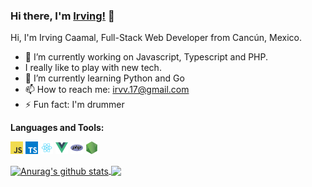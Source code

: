 ### Hi there, I'm [Irving!](https://irvv17.github.io) 👋

Hi, I'm Irving Caamal, Full-Stack Web Developer from Cancún, Mexico.

- 🔭 I’m currently working on Javascript, Typescript and PHP.
- I really like to play with new tech.
- 🌱 I’m currently learning Python and Go
- 📫 How to reach me: irvv.17@gmail.com
- ⚡ Fun fact: I'm drummer

**Languages and Tools:**  

<code><img height="20" src="https://raw.githubusercontent.com/github/explore/80688e429a7d4ef2fca1e82350fe8e3517d3494d/topics/javascript/javascript.png"></code>
<code><img height="20" src="https://raw.githubusercontent.com/github/explore/80688e429a7d4ef2fca1e82350fe8e3517d3494d/topics/typescript/typescript.png"></code>
<code><img height="20" src="https://raw.githubusercontent.com/github/explore/80688e429a7d4ef2fca1e82350fe8e3517d3494d/topics/react/react.png"></code>
<code><img height="20" src="https://raw.githubusercontent.com/github/explore/80688e429a7d4ef2fca1e82350fe8e3517d3494d/topics/vue/vue.png"></code>
<code><img height="20" src="https://raw.githubusercontent.com/github/explore/80688e429a7d4ef2fca1e82350fe8e3517d3494d/topics/php/php.png"></code>
<code><img height="20" src="https://raw.githubusercontent.com/github/explore/80688e429a7d4ef2fca1e82350fe8e3517d3494d/topics/nodejs/nodejs.png"></code>      

<a href="https://github.com/irvv17/github-readme-stats">
  <img align="center" src="https://github-readme-stats.vercel.app/api?username=irvv17&show_icons=true&include_all_commits=true&theme=material-palenight" alt="Anurag's github stats" />
</a>
<a href="https://github.com/irvv17/github-readme-stats">
  <img align="center" src="https://github-readme-stats.vercel.app/api/top-langs/?username=irvv17&layout=compact&theme=material-palenight" />
</a>
